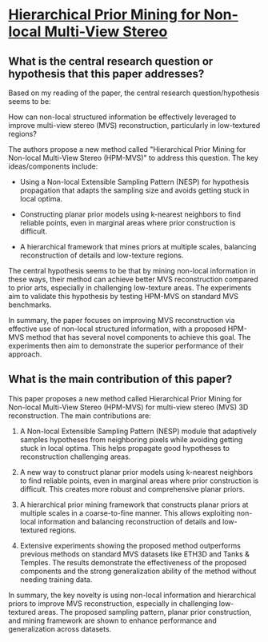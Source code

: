 # [Hierarchical Prior Mining for Non-local Multi-View Stereo](https://arxiv.org/abs/2303.09758)

## What is the central research question or hypothesis that this paper addresses?

 Based on my reading of the paper, the central research question/hypothesis seems to be: 

How can non-local structured information be effectively leveraged to improve multi-view stereo (MVS) reconstruction, particularly in low-textured regions?

The authors propose a new method called "Hierarchical Prior Mining for Non-local Multi-View Stereo (HPM-MVS)" to address this question. The key ideas/components include:

- Using a Non-local Extensible Sampling Pattern (NESP) for hypothesis propagation that adapts the sampling size and avoids getting stuck in local optima. 

- Constructing planar prior models using k-nearest neighbors to find reliable points, even in marginal areas where prior construction is difficult. 

- A hierarchical framework that mines priors at multiple scales, balancing reconstruction of details and low-texture regions.

The central hypothesis seems to be that by mining non-local information in these ways, their method can achieve better MVS reconstruction compared to prior arts, especially in challenging low-texture areas. The experiments aim to validate this hypothesis by testing HPM-MVS on standard MVS benchmarks.

In summary, the paper focuses on improving MVS reconstruction via effective use of non-local structured information, with a proposed HPM-MVS method that has several novel components to achieve this goal. The experiments then aim to demonstrate the superior performance of their approach.


## What is the main contribution of this paper?

 This paper proposes a new method called Hierarchical Prior Mining for Non-local Multi-View Stereo (HPM-MVS) for multi-view stereo (MVS) 3D reconstruction. The main contributions are:

1. A Non-local Extensible Sampling Pattern (NESP) module that adaptively samples hypotheses from neighboring pixels while avoiding getting stuck in local optima. This helps propagate good hypotheses to reconstruction challenging areas. 

2. A new way to construct planar prior models using k-nearest neighbors to find reliable points, even in marginal areas where prior construction is difficult. This creates more robust and comprehensive planar priors.

3. A hierarchical prior mining framework that constructs planar priors at multiple scales in a coarse-to-fine manner. This allows exploiting non-local information and balancing reconstruction of details and low-textured regions.

4. Extensive experiments showing the proposed method outperforms previous methods on standard MVS datasets like ETH3D and Tanks & Temples. The results demonstrate the effectiveness of the proposed components and the strong generalization ability of the method without needing training data.

In summary, the key novelty is using non-local information and hierarchical priors to improve MVS reconstruction, especially in challenging low-textured areas. The proposed sampling pattern, planar prior construction, and mining framework are shown to enhance performance and generalization across datasets.
